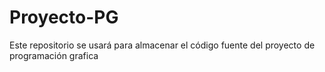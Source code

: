 # Proyecto-PG
Este repositorio se usará para almacenar el código fuente del proyecto de programación grafica

